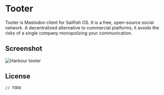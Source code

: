 # Tooter

Tooter is Mastodon client for Sailfish OS. It is a free, open-source social network. A decentralized alternative to commercial platforms, it avoids the risks of a single company monopolizing your communication. 

## Screenshot
![Harbour tooter](https://openrepos.net/sites/default/files/packages/7512/screenshot-screenshot20170608002.png)

## License
`// TODO`
